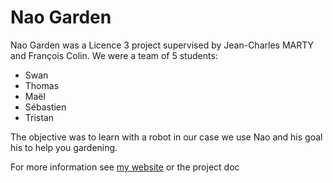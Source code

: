 # Nao Garden

Nao Garden was a Licence 3 project supervised by Jean-Charles MARTY and François Colin.
We were a team of 5 students:

* Swan
* Thomas
* Maël
* Sébastien
* Tristan

The objective was to learn with a robot in our case we use Nao and his goal his to help you gardening.

For more information see [my website](swan) or the project doc
